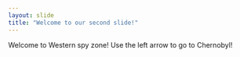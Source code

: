 ```yaml
---
layout: slide
title: "Welcome to our second slide!"
---
```

Welcome to Western spy zone!
Use the left arrow to go to Chernobyl!
